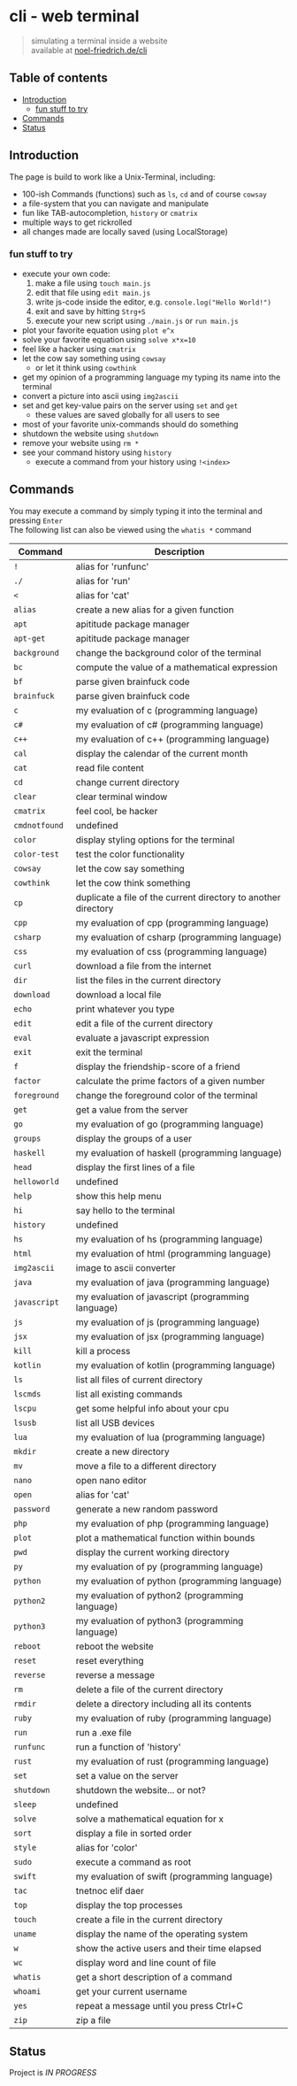 # cli - web terminal
> simulating a terminal inside a website  
> available at [noel-friedrich.de/cli](https://noel-friedrich.de/cli/)

## Table of contents
* [Introduction](#introduction)
  * [fun stuff to try](#fun-stuff-to-try)
* [Commands](#commands)
* [Status](#status)

## Introduction

The page is build to work like a Unix-Terminal, including:
* 100-ish Commands (functions) such as `ls`, `cd` and of course `cowsay`
* a file-system that you can navigate and manipulate
* fun like TAB-autocompletion, `history` or `cmatrix`
* multiple ways to get rickrolled
* all changes made are locally saved (using LocalStorage)

### fun stuff to try

* execute your own code:
  1. make a file using `touch main.js`
  2. edit that file using `edit main.js`
  3. write js-code inside the editor, e.g. `console.log("Hello World!")`
  4. exit and save by hitting `Strg+S`
  5. execute your new script using `./main.js` or `run main.js`
* plot your favorite equation using `plot e^x`
* solve your favorite equation using `solve x*x=10`
* feel like a hacker using `cmatrix`
* let the cow say something using `cowsay`
  * or let it think using `cowthink`
* get my opinion of a programming language my typing its name into the terminal
* convert a picture into ascii using `img2ascii`
* set and get key-value pairs on the server using `set` and `get`
  * these values are saved globally for all users to see
* most of your favorite unix-commands should do something
* shutdown the website using `shutdown`
* remove your website using `rm *`
* see your command history using `history`
  * execute a command from your history using `!<index>`

## Commands

You may execute a command by simply typing it into the terminal and pressing `Enter`  
The following list can also be viewed using the `whatis *` command

| Command      | Description                                                     |
| ------------ | --------------------------------------------------------------- |
| `!           ` | alias for 'runfunc'                                             |
| `./          ` | alias for 'run'                                                 |
| `<           ` | alias for 'cat'                                                 |
| `alias       ` | create a new alias for a given function                         |
| `apt         ` | apititude package manager                                       |
| `apt-get     ` | apititude package manager                                       |
| `background  ` | change the background color of the terminal                     |
| `bc          ` | compute the value of a mathematical expression                  |
| `bf          ` | parse given brainfuck code                                      |
| `brainfuck   ` | parse given brainfuck code                                      |
| `c           ` | my evaluation of c (programming language)                       |
| `c#          ` | my evaluation of c# (programming language)                      |
| `c++         ` | my evaluation of c++ (programming language)                     |
| `cal         ` | display the calendar of the current month                       |
| `cat         ` | read file content                                               |
| `cd          ` | change current directory                                        |
| `clear       ` | clear terminal window                                           |
| `cmatrix     ` | feel cool, be hacker                                            |
| `cmdnotfound ` | undefined                                                       |
| `color       ` | display styling options for the terminal                        |
| `color-test  ` | test the color functionality                                    |
| `cowsay      ` | let the cow say something                                       |
| `cowthink    ` | let the cow think something                                     |
| `cp          ` | duplicate a file of the current directory to another directory  |
| `cpp         ` | my evaluation of cpp (programming language)                     |
| `csharp      ` | my evaluation of csharp (programming language)                  |
| `css         ` | my evaluation of css (programming language)                     |
| `curl        ` | download a file from the internet                               |
| `dir         ` | list the files in the current directory                         |
| `download    ` | download a local file                                           |
| `echo        ` | print whatever you type                                         |
| `edit        ` | edit a file of the current directory                            |
| `eval        ` | evaluate a javascript expression                                |
| `exit        ` | exit the terminal                                               |
| `f           ` | display the friendship-score of a friend                        |
| `factor      ` | calculate the prime factors of a given number                   |
| `foreground  ` | change the foreground color of the terminal                     |
| `get         ` | get a value from the server                                     |
| `go          ` | my evaluation of go (programming language)                      |
| `groups      ` | display the groups of a user                                    |
| `haskell     ` | my evaluation of haskell (programming language)                 |
| `head        ` | display the first lines of a file                               |
| `helloworld  ` | undefined                                                       |
| `help        ` | show this help menu                                             |
| `hi          ` | say hello to the terminal                                       |
| `history     ` | undefined                                                       |
| `hs          ` | my evaluation of hs (programming language)                      |
| `html        ` | my evaluation of html (programming language)                    |
| `img2ascii   ` | image to ascii converter                                        |
| `java        ` | my evaluation of java (programming language)                    |
| `javascript  ` | my evaluation of javascript (programming language)              |
| `js          ` | my evaluation of js (programming language)                      |
| `jsx         ` | my evaluation of jsx (programming language)                     |
| `kill        ` | kill a process                                                  |
| `kotlin      ` | my evaluation of kotlin (programming language)                  |
| `ls          ` | list all files of current directory                             |
| `lscmds      ` | list all existing commands                                      |
| `lscpu       ` | get some helpful info about your cpu                            |
| `lsusb       ` | list all USB devices                                            |
| `lua         ` | my evaluation of lua (programming language)                     |
| `mkdir       ` | create a new directory                                          |
| `mv          ` | move a file to a different directory                            |
| `nano        ` | open nano editor                                                |
| `open        ` | alias for 'cat'                                                 |
| `password    ` | generate a new random password                                  |
| `php         ` | my evaluation of php (programming language)                     |
| `plot        ` | plot a mathematical function within bounds                      |
| `pwd         ` | display the current working directory                           |
| `py          ` | my evaluation of py (programming language)                      |
| `python      ` | my evaluation of python (programming language)                  |
| `python2     ` | my evaluation of python2 (programming language)                 |
| `python3     ` | my evaluation of python3 (programming language)                 |
| `reboot      ` | reboot the website                                              |
| `reset       ` | reset everything                                                |
| `reverse     ` | reverse a message                                               |
| `rm          ` | delete a file of the current directory                          |
| `rmdir       ` | delete a directory including all its contents                   |
| `ruby        ` | my evaluation of ruby (programming language)                    |
| `run         ` | run a .exe file                                                 |
| `runfunc     ` | run a function of 'history'                                     |
| `rust        ` | my evaluation of rust (programming language)                    |
| `set         ` | set a value on the server                                       |
| `shutdown    ` | shutdown the website... or not?                                 |
| `sleep       ` | undefined                                                       |
| `solve       ` | solve a mathematical equation for x                             |
| `sort        ` | display a file in sorted order                                  |
| `style       ` | alias for 'color'                                               |
| `sudo        ` | execute a command as root                                       |
| `swift       ` | my evaluation of swift (programming language)                   |
| `tac         ` | tnetnoc elif daer                                               |
| `top         ` | display the top processes                                       |
| `touch       ` | create a file in the current directory                          |
| `uname       ` | display the name of the operating system                        |
| `w           ` | show the active users and their time elapsed                    |
| `wc          ` | display word and line count of file                             |
| `whatis      ` | get a short description of a command                            |
| `whoami      ` | get your current username                                       |
| `yes         ` | repeat a message until you press Ctrl+C                         |
| `zip         ` | zip a file                                                      |

## Status
Project is _IN PROGRESS_

